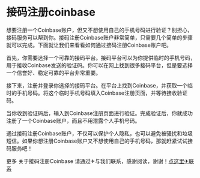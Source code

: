 # 接码注册coinbase

想要注册一个Coinbase账户，但又不想使用自己的手机号码进行验证？别担心，接码服务可以帮到你。接码注册Coinbase账户非常简单，只需要几个简单的步骤就可以完成。下面就让我们来看看如何通过接码注册Coinbase账户吧。

首先，你需要选择一个可靠的接码平台。接码平台可以为你提供临时的手机号码，用于接收Coinbase发送的验证码。你可以在网上找到很多接码平台，但是要选择一个信誉好、稳定可靠的平台非常重要。

接下来，注册并登录你选择的接码平台。在平台上找到Coinbase，并获取一个临时的手机号码。将这个临时手机号码填入Coinbase注册页面，并等待接收验证码。

当你收到验证码后，输入到Coinbase注册页面进行验证。完成验证后，你就成功注册了一个Coinbase账户，而且不用泄露个人手机号码。

通过接码注册Coinbase账户，不仅可以保护个人隐私，也可以避免被骚扰和垃圾短信。如果你想注册Coinbase账户又不想使用自己的手机号码，那就赶紧试试接码服务吧！

更多 关于接码注册Coinbase 请通过✈与我们联系，感谢阅读，谢谢！[点这里✈联系](https://d.k02.cc)